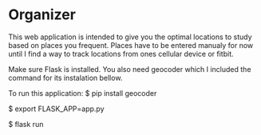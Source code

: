 # Organizer
This web application is intended to give you the optimal locations to study based on places you frequent. Places have to be 
entered manualy for now until I find a way to track locations from ones cellular device or fitbit.

Make sure Flask is installed. You also need geocoder which I included the command for its instalation bellow.

To run this application: 
$ pip install geocoder

$ export FLASK_APP=app.py

$ flask run
